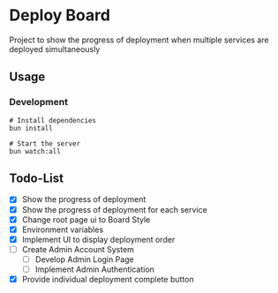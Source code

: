 # Deploy Board

Project to show the progress of deployment when multiple services are deployed simultaneously

## Usage

### Development

```shell
# Install dependencies
bun install

# Start the server
bun watch:all
```

## Todo-List
- [x] Show the progress of deployment
- [x] Show the progress of deployment for each service
- [x] Change root page ui to Board Style
- [x] Environment variables
- [x] Implement UI to display deployment order
- [ ] Create Admin Account System
    - [ ] Develop Admin Login Page
    - [ ] Implement Admin Authentication
- [x] Provide individual deployment complete button
